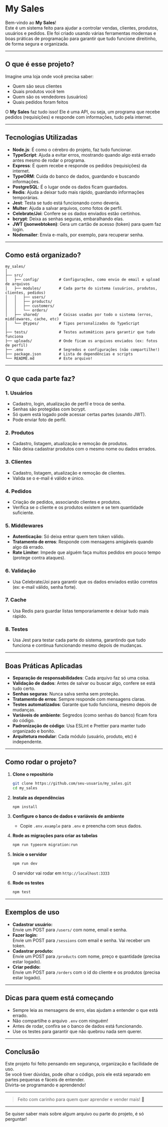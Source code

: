 # My Sales

Bem-vindo ao **My Sales**!  
Este é um sistema feito para ajudar a controlar vendas, clientes, produtos, usuários e pedidos. Ele foi criado usando várias ferramentas modernas e boas práticas de programação para garantir que tudo funcione direitinho, de forma segura e organizada.

---

## O que é esse projeto?

Imagine uma loja onde você precisa saber:
- Quem são seus clientes
- Quais produtos você tem
- Quem são os vendedores (usuários)
- Quais pedidos foram feitos

O **My Sales** faz tudo isso! Ele é uma API, ou seja, um programa que recebe pedidos (requisições) e responde com informações, tudo pela internet.

---

## Tecnologias Utilizadas

- **Node.js**: É como o cérebro do projeto, faz tudo funcionar.
- **TypeScript**: Ajuda a evitar erros, mostrando quando algo está errado antes mesmo de rodar o programa.
- **Express**: É quem recebe e responde os pedidos (requisições) da internet.
- **TypeORM**: Cuida do banco de dados, guardando e buscando informações.
- **PostgreSQL**: É o lugar onde os dados ficam guardados.
- **Redis**: Ajuda a deixar tudo mais rápido, guardando informações temporárias.
- **Jest**: Testa se tudo está funcionando como deveria.
- **Multer**: Ajuda a salvar arquivos, como fotos de perfil.
- **Celebrate/Joi**: Confere se os dados enviados estão certinhos.
- **bcrypt**: Deixa as senhas seguras, embaralhando elas.
- **JWT (jsonwebtoken)**: Gera um cartão de acesso (token) para quem faz login.
- **Nodemailer**: Envia e-mails, por exemplo, para recuperar senha.

---

## Como está organizado?

```
my_sales/
│
├── src/
│   ├── config/         # Configurações, como envio de email e upload de arquivos
│   ├── modules/        # Cada parte do sistema (usuários, produtos, clientes, pedidos)
│   │   ├── users/
│   │   ├── products/
│   │   ├── customers/
│   │   └── orders/
│   ├── shared/         # Coisas usadas por todo o sistema (erros, middlewares, cache, etc)
│   └── @types/         # Tipos personalizados do TypeScript
│
├── tests/              # Testes automáticos para garantir que tudo funciona
├── uploads/            # Onde ficam os arquivos enviados (ex: fotos de perfil)
├── .env                # Segredos e configurações (não compartilhe!)
├── package.json        # Lista de dependências e scripts
└── README.md           # Este arquivo!
```

---

## O que cada parte faz?

### 1. **Usuários**
- Cadastro, login, atualização de perfil e troca de senha.
- Senhas são protegidas com bcrypt.
- Só quem está logado pode acessar certas partes (usando JWT).
- Pode enviar foto de perfil.

### 2. **Produtos**
- Cadastro, listagem, atualização e remoção de produtos.
- Não deixa cadastrar produtos com o mesmo nome ou dados errados.

### 3. **Clientes**
- Cadastro, listagem, atualização e remoção de clientes.
- Valida se o e-mail é válido e único.

### 4. **Pedidos**
- Criação de pedidos, associando clientes e produtos.
- Verifica se o cliente e os produtos existem e se tem quantidade suficiente.

### 5. **Middlewares**
- **Autenticação**: Só deixa entrar quem tem token válido.
- **Tratamento de erros**: Responde com mensagens amigáveis quando algo dá errado.
- **Rate Limiter**: Impede que alguém faça muitos pedidos em pouco tempo (protege contra ataques).

### 6. **Validação**
- Usa Celebrate/Joi para garantir que os dados enviados estão corretos (ex: e-mail válido, senha forte).

### 7. **Cache**
- Usa Redis para guardar listas temporariamente e deixar tudo mais rápido.

### 8. **Testes**
- Usa Jest para testar cada parte do sistema, garantindo que tudo funciona e continua funcionando mesmo depois de mudanças.

---

## Boas Práticas Aplicadas

- **Separação de responsabilidades**: Cada arquivo faz só uma coisa.
- **Validação de dados**: Antes de salvar ou buscar algo, confere se está tudo certo.
- **Senhas seguras**: Nunca salva senha sem proteção.
- **Tratamento de erros**: Sempre responde com mensagens claras.
- **Testes automatizados**: Garante que tudo funciona, mesmo depois de mudanças.
- **Variáveis de ambiente**: Segredos (como senhas do banco) ficam fora do código.
- **Padronização de código**: Usa ESLint e Prettier para manter tudo organizado e bonito.
- **Arquitetura modular**: Cada módulo (usuário, produto, etc) é independente.

---

## Como rodar o projeto?

1. **Clone o repositório**
   ```sh
   git clone https://github.com/seu-usuario/my_sales.git
   cd my_sales
   ```

2. **Instale as dependências**
   ```sh
   npm install
   ```

3. **Configure o banco de dados e variáveis de ambiente**
   - Copie `.env.example` para `.env` e preencha com seus dados.

4. **Rode as migrações para criar as tabelas**
   ```sh
   npm run typeorm migration:run
   ```

5. **Inicie o servidor**
   ```sh
   npm run dev
   ```
   O servidor vai rodar em `http://localhost:3333`

6. **Rode os testes**
   ```sh
   npm test
   ```

---

## Exemplos de uso

- **Cadastrar usuário:**  
  Envie um POST para `/users/` com nome, email e senha.
- **Fazer login:**  
  Envie um POST para `/sessions` com email e senha. Vai receber um token.
- **Cadastrar produto:**  
  Envie um POST para `/products` com nome, preço e quantidade (precisa estar logado).
- **Criar pedido:**  
  Envie um POST para `/orders` com o id do cliente e os produtos (precisa estar logado).

---

## Dicas para quem está começando

- Sempre leia as mensagens de erro, elas ajudam a entender o que está errado.
- Não compartilhe o arquivo `.env` com ninguém!
- Antes de rodar, confira se o banco de dados está funcionando.
- Use os testes para garantir que não quebrou nada sem querer.

---

## Conclusão

Este projeto foi feito pensando em segurança, organização e facilidade de uso.  
Se você tiver dúvidas, pode olhar o código, pois ele está separado em partes pequenas e fáceis de entender.  
Divirta-se programando e aprendendo!

---

> Feito com carinho para quem quer aprender e vender mais! 🚀

---

Se quiser saber mais sobre algum arquivo ou parte do projeto, é só perguntar!